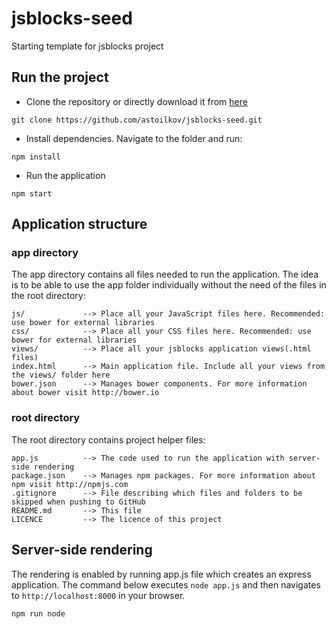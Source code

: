 # jsblocks-seed

Starting template for jsblocks project

## Run the project

 * Clone the repository or directly download it from [here](https://github.com/astoilkov/jsblocks-seed/archive/master.zip)

```
git clone https://github.com/astoilkov/jsblocks-seed.git
```

 * Install dependencies. Navigate to the folder and run:

```
npm install
```

 * Run the application

```
npm start
```

## Application structure

### app directory

The app directory contains all files needed to run the application.
The idea is to be able to use the app folder individually without the need of the files in the root directory:

```
js/             --> Place all your JavaScript files here. Recommended: use bower for external libraries
css/            --> Place all your CSS files here. Recommended: use bower for external libraries
views/          --> Place all your jsblocks application views(.html files)
index.html      --> Main application file. Include all your views from the views/ folder here
bower.json      --> Manages bower components. For more information about bower visit http://bower.io
```

### root directory

The root directory contains project helper files:

```
app.js          --> The code used to run the application with server-side rendering
package.json    --> Manages npm packages. For more information about npm visit http://npmjs.com
.gitignore      --> File describing which files and folders to be skipped when pushing to GitHub
README.md       --> This file
LICENCE         --> The licence of this project
```

## Server-side rendering

The rendering is enabled by running app.js file which creates an express application.
The command below executes `node app.js` and then navigates to `http://localhost:8000` in your browser.

```
npm run node
```
